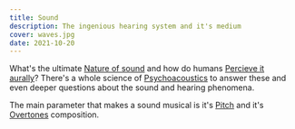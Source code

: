 ```yaml
---
title: Sound
description: The ingenious hearing system and it's medium
cover: waves.jpg
date: 2021-10-20
---
```


What's the ultimate [Nature of sound](./nature/index.md) and how do humans [Percieve it aurally](./hearing/index.md)? There's a whole science of [Psychoacoustics](./psychoacoustics/index.md) to answer these and even deeper questions about the sound and hearing phenomena. 

The main parameter that makes a sound musical is it's [Pitch](./pitch/index.md) and it's [Overtones](./timbre/index.md) composition.